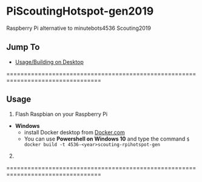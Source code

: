 # PiScoutingHotspot-gen2019
Raspberry Pi alternative to minutebots4536 Scouting2019

## Jump To
- [Usage/Building on Desktop](/README.md#usage)

=================================================================================
## Usage
1. Flash Raspbian on your Raspberry Pi
  - **Windows** 
    - install Docker desktop from [Docker.com](https://docker.com)
    - You can use **Powershell on Windows 10** and type the command `$ docker build -t 4536-<year>scouting-rpihotspot-gen`
2. 

=================================================================================
